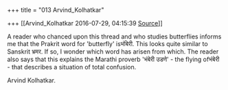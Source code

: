 +++
title = "013 Arvind_Kolhatkar"

+++
[[Arvind_Kolhatkar	2016-07-29, 04:15:39 [Source](https://groups.google.com/g/samskrita/c/Drunx72u4k0)]]



A reader who chanced upon this thread and who studies butterflies informs me that the Prakrit word for 'butterfly' isभंबिरी. This looks quite similar to Sanskrit भ्रमर. If so, I wonder which word has arisen from which. The reader also says that this explains the Marathi proverb 'भंबेरी उडणे' - the flying ofभंबेरी - that describes a situation of total confusion.

  

Arvind Kolhatkar.


